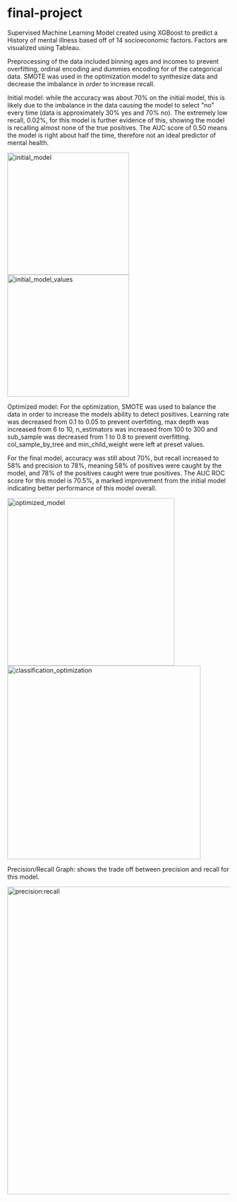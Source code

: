 # final-project

Supervised Machine Learning Model created using XGBoost to predict a History of mental illness based off of 14 socioeconomic factors. Factors are visualized using Tableau. 

Preprocessing of the data included binning ages and incomes to prevent overfitting, ordinal encoding and dummies encoding for of the categorical data. SMOTE was used in the optimization model to synthesize data and decrease the imbalance in order to increase recall. 

Initial model: while the accuracy was about 70% on the initial model, this is likely due to the imbalance in the data causing the model to select "no" every time (data is approximately 30% yes and 70% no). The extremely low recall, 0.02%, for this model is further evidence of this, showing the model is recalling almost none of the true positives. The AUC score of 0.50 means the model is right about half the time, therefore not an ideal predictor of mental health. 

<img width="276" alt="initial_model" src="https://github.com/user-attachments/assets/5ea218e8-4f9f-4ca4-84ec-40d765592509" />

<img width="276" alt="initial_model_values" src="https://github.com/user-attachments/assets/35e03026-5e65-41ad-b4c1-0ce993a92b84" />

Optimized model: For the optimization, SMOTE was used to balance the data in order to increase the models ability to detect positives. Learning rate was decreased from 0.1 to 0.05 to prevent overfitting, max depth was increased from 6 to 10, n_estimators was increased from 100 to 300 and sub_sample was decreased from 1 to 0.8 to prevent overfitting. col_sample_by_tree and min_child_weight were left at preset values. 

For the final model, accuracy was still about 70%, but recall increased to 58% and precision to 78%, meaning 58% of positives were caught by the model, and 78% of the positives caught were true positives. The AUC ROC score for this model is 70.5%, a marked improvement from the initial model indicating better performance of this model overall. 

<img width="379" alt="optimized_model" src="https://github.com/user-attachments/assets/7f38f533-ab0c-4b11-acc9-289ce2d6a356" />

<img width="438" alt="classification_optimization" src="https://github.com/user-attachments/assets/08bf68d2-048a-48cf-bb6f-ec1831c1987d" />

Precision/Recall Graph: shows the trade off between precision and recall for this model. 

<img width="696" alt="precision:recall" src="https://github.com/user-attachments/assets/64fe950b-02b4-4381-8e9e-72def71462b3" />







